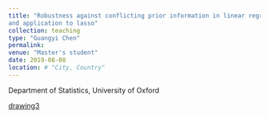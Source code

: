 ```yaml
---
title: "Robustness against conflicting prior information in linear regression
and application to lasso"
collection: teaching
type: "Guangyi Chen"
permalink: 
venue: "Master's student"
date: 2019-08-08
location: # "City, Country"
---
```


Department of Statistics, University of Oxford
 
[drawing3](files/Guangyi_Chen_MSc_Statistical_Science_dissertation.pdf)


